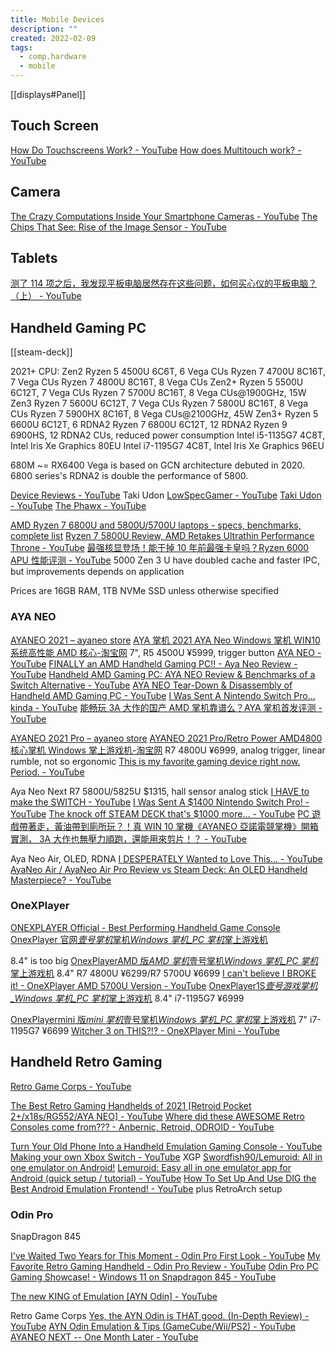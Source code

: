 ```yaml
---
title: Mobile Devices
description: ""
created: 2022-02-09
tags:
  - comp.hardware
  - mobile
---
```


[[displays#Panel]]

## Touch Screen

[How Do Touchscreens Work? - YouTube](https://www.youtube.com/watch?v=cFvh7qM6LdA)
[How does Multitouch work? - YouTube](https://www.youtube.com/watch?v=4mPdNV_smWg)

## Camera

[The Crazy Computations Inside Your Smartphone Cameras - YouTube](https://www.youtube.com/watch?v=yY8OFp0-UZw)
[The Chips That See: Rise of the Image Sensor - YouTube](https://www.youtube.com/watch?v=4dX2IsZDBfg)

## Tablets

[测了 114 项之后，我发现平板电脑居然存在这些问题，如何买心仪的平板电脑？（上） - YouTube](https://www.youtube.com/watch?v=HR2QSSzJrgE)

## Handheld Gaming PC

[[steam-deck]]

2021+ CPU:
Zen2
Ryzen 5 4500U 6C6T, 6 Vega CUs
Ryzen 7 4700U 8C16T, 7 Vega CUs
Ryzen 7 4800U 8C16T, 8 Vega CUs
Zen2+
Ryzen 5 5500U 6C12T, 7 Vega CUs
Ryzen 7 5700U 8C16T, 8 Vega CUs@1900GHz, 15W
Zen3
Ryzen 7 5600U 6C12T, 7 Vega CUs
Ryzen 7 5800U 8C16T, 8 Vega CUs
Ryzen 7 5900HX 8C16T, 8 Vega CUs@2100GHz, 45W
Zen3+
Ryzen 5 6600U 6C12T, 6 RDNA2
Ryzen 7 6800U 6C12T, 12 RDNA2
Ryzen 9 6900HS, 12 RDNA2 CUs, reduced power consumption
Intel i5-1135G7 4C8T, Intel Iris Xe Graphics 80EU
Intel i7-1195G7 4C8T, Intel Iris Xe Graphics 96EU

680M ~= RX6400
Vega is based on GCN architecture debuted in 2020.
6800 series's RDNA2 is double the performance of 5800.

[Device Reviews - YouTube](https://www.youtube.com/playlist?list=PL9lafQPiMYh78DBIv64t_EgpW9vqY1k2s) Taki Udon
[LowSpecGamer - YouTube](https://www.youtube.com/c/LowSpecGamer)
[Taki Udon - YouTube](https://www.youtube.com/channel/UCKF5151a6yAooOILrYTvfJg)
[The Phawx - YouTube](https://www.youtube.com/c/ThePhawx)

[AMD Ryzen 7 6800U and 5800U/5700U laptops - specs, benchmarks, complete list](https://www.ultrabookreview.com/36030-amd-ryzen-7-u-laptops/)
[Ryzen 7 5800U Review, AMD Retakes Ultrathin Performance Throne - YouTube](https://www.youtube.com/watch?v=edpdmbmYOj0)
[最强核显登场！能干掉 10 年前最强卡皇吗？Ryzen 6000 APU 性能评测 - YouTube](https://www.youtube.com/watch?v=4Kw5jo4hbn8)
5000 Zen 3 U have doubled cache and faster IPC, but improvements depends on application

Prices are 16GB RAM, 1TB NVMe SSD unless otherwise specified

### AYA NEO

[AYANEO 2021 – ayaneo store](https://store.ayaneo.com/products/ayaneo-2021)
[AYA 掌机 2021 AYA Neo Windows 掌机 WIN10 系统高性能 AMD 核心-淘宝网](https://item.taobao.com/item.htm?id=640487645858) 7", R5 4500U ¥5999, trigger button
[AYA NEO - YouTube](https://www.youtube.com/playlist?list=PL9lafQPiMYh7YO5aIRJQVAMtIJ_R3PLjJ)
[FINALLY an AMD Handheld Gaming PC!! - Aya Neo Review - YouTube](https://www.youtube.com/watch?v=wINKqvWou5w)
[Handheld AMD Gaming PC: AYA NEO Review & Benchmarks of a Switch Alternative - YouTube](https://www.youtube.com/watch?v=y1Mfo43UnuY)
[AYA NEO Tear-Down & Disassembly of Handheld AMD Gaming PC - YouTube](https://www.youtube.com/watch?v=f7vhZw4QiYY)
[I Was Sent A Nintendo Switch Pro... kinda - YouTube](https://www.youtube.com/watch?v=LMDEn1DT5Yo)
[能畅玩 3A 大作的国产 AMD 掌机靠谱么？AYA 掌机首发评测 - YouTube](https://www.youtube.com/watch?v=BzZU0FelTUM)

[AYANEO 2021 Pro – ayaneo store](https://store.ayaneo.com/products/ayaneo-2021-pro)
[AYANEO 2021 Pro/Retro Power AMD4800 核心掌机 Windows 掌上游戏机-淘宝网](https://item.taobao.com/item.htm?id=661477291204) R7 4800U ¥6999, analog trigger, linear rumble, not so ergonomic
[This is my favorite gaming device right now. Period. - YouTube](https://www.youtube.com/watch?v=ImN-p_S9fMU)

Aya Neo Next R7 5800U/5825U $1315, hall sensor analog stick
[I HAVE to make the SWITCH - YouTube](https://www.youtube.com/watch?v=TQV5ZywkAx8)
[I Was Sent A $1400 Nintendo Switch Pro! - YouTube](https://www.youtube.com/watch?v=mfdQjrjxYos)
[The knock off STEAM DECK that's $1000 more... - YouTube](https://www.youtube.com/watch?v=kUl3ubGe4UE)
[PC 遊戲帶著走，黃油帶到廁所玩？！真 WIN 10 掌機《AYANEO 亞諾電競掌機》開箱實測， 3A 大作也無壓力順跑，還能用來剪片！？ - YouTube](https://www.youtube.com/watch?v=gmQpSOr6K78)

Aya Neo Air, OLED, RDNA
[I DESPERATELY Wanted to Love This... - YouTube](https://www.youtube.com/watch?v=XbA6S0kdu2o)
[AyaNeo Air / AyaNeo Air Pro Review vs Steam Deck: An OLED Handheld Masterpiece? - YouTube](https://www.youtube.com/watch?v=aei6_e5k4so)

### OneXPlayer

[ONEXPLAYER Official - Best Performing Handheld Game Console](https://onexplayerstore.com/)
[OnexPlayer 官网*壹号掌机*掌机*Windows 掌机\_PC 掌机*掌上游戏机](http://www.onexplayer.com/)

8.4" is too big
[OnexPlayerAMD 版*AMD 掌机*壹号掌机*Windows 掌机\_PC 掌机*掌上游戏机](http://www.onexplayer.com/product/OnexPlayer_AMD/) 8.4" R7 4800U ¥6299/R7 5700U ¥6699
[I can't believe I BROKE it! - OneXPlayer AMD 5700U Version - YouTube](https://www.youtube.com/watch?v=ljdd26UH94E)
[OnexPlayer1S*壹号游戏掌机\_Windows 掌机\_PC 掌机*掌上游戏机](http://www.onexplayer.com/product/OnexPlayer_1S/) 8.4" i7-1195G7 ¥6999

[OnexPlayermini 版*mini 掌机*壹号掌机*Windows 掌机\_PC 掌机*掌上游戏机](http://www.onexplayer.com/product/OnexPlayermini/) 7" i7-1195G7 ¥6699
[Witcher 3 on THIS?!? - OneXPlayer Mini - YouTube](https://www.youtube.com/watch?v=P7br33n81LY)

## Handheld Retro Gaming

[Retro Game Corps - YouTube](https://www.youtube.com/c/RetroGameCorps)

[The Best Retro Gaming Handhelds of 2021 [Retroid Pocket 2+/x18s/RG552/AYA NEO] - YouTube](https://www.youtube.com/watch?v=cFcFlsFVg4k)
[Where did these AWESOME Retro Consoles come from??? - Anbernic, Retroid, ODROID - YouTube](https://www.youtube.com/watch?v=LXj5A9ZhPSE)

[Turn Your Old Phone Into a Handheld Emulation Gaming Console - YouTube](https://www.youtube.com/watch?v=aS_VYsR1T0o)
[Making your own Xbox Switch - YouTube](https://www.youtube.com/watch?v=hftzU-i39_4) XGP
[Swordfish90/Lemuroid: All in one emulator on Android!](https://github.com/Swordfish90/Lemuroid)
[Lemuroid: Easy all in one emulator app for Android (quick setup / tutorial) - YouTube](https://www.youtube.com/watch?v=iAzTq6D8maY)
[How To Set Up And Use DIG the Best Android Emulation Frontend! - YouTube](https://www.youtube.com/watch?v=fT0bRIOp9XU) plus RetroArch setup

### Odin Pro

SnapDragon 845

[I've Waited Two Years for This Moment - Odin Pro First Look - YouTube](https://www.youtube.com/watch?v=zDxi4wZkTLE)
[My Favorite Retro Gaming Handheld - Odin Pro Review - YouTube](https://www.youtube.com/watch?v=-NaQR9eVDB8)
[Odin Pro PC Gaming Showcase! - Windows 11 on Snapdragon 845 - YouTube](https://www.youtube.com/watch?v=6NADjIc9uNk)

[The new KING of Emulation [AYN Odin] - YouTube](https://www.youtube.com/watch?v=qOE76NBOTCw)

Retro Game Corps
[Yes, the AYN Odin is THAT good. (In-Depth Review) - YouTube](https://www.youtube.com/watch?v=TK9-5fdpicg)
[AYN Odin Emulation & Tips (GameCube/Wii/PS2) - YouTube](https://www.youtube.com/watch?v=PliCqMdmUbM)
[AYANEO NEXT -- One Month Later - YouTube](https://www.youtube.com/watch?v=IzS6Jp7XBs4)
